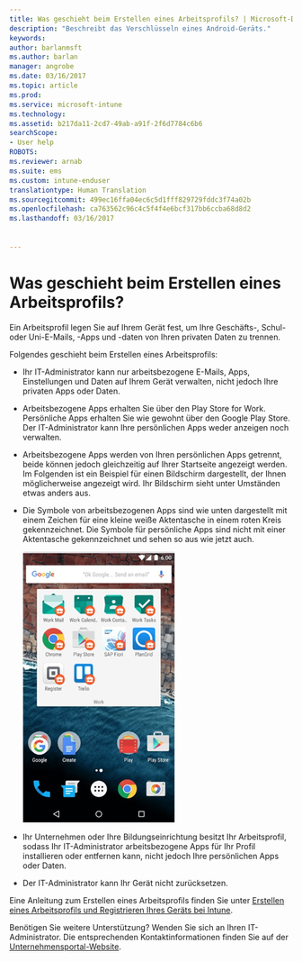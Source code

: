 ```yaml
---
title: Was geschieht beim Erstellen eines Arbeitsprofils? | Microsoft-Dokumentation
description: "Beschreibt das Verschlüsseln eines Android-Geräts."
keywords: 
author: barlanmsft
ms.author: barlan
manager: angrobe
ms.date: 03/16/2017
ms.topic: article
ms.prod: 
ms.service: microsoft-intune
ms.technology: 
ms.assetid: b217da11-2cd7-49ab-a91f-2f6d7784c6b6
searchScope:
- User help
ROBOTS: 
ms.reviewer: arnab
ms.suite: ems
ms.custom: intune-enduser
translationtype: Human Translation
ms.sourcegitcommit: 499ec16ffa04ec6c5d1fff829729fddc3f74a02b
ms.openlocfilehash: ca763562c96c4c5f4f4e6bcf317bb6ccba68d8d2
ms.lasthandoff: 03/16/2017


---
```



# <a name="what-happens-when-you-create-a-work-profile"></a>Was geschieht beim Erstellen eines Arbeitsprofils?

Ein Arbeitsprofil legen Sie auf Ihrem Gerät fest, um Ihre Geschäfts-, Schul- oder Uni-E-Mails, -Apps und -daten von Ihren privaten Daten zu trennen.

Folgendes geschieht beim Erstellen eines Arbeitsprofils:

- Ihr IT-Administrator kann nur arbeitsbezogene E-Mails, Apps, Einstellungen und Daten auf Ihrem Gerät verwalten, nicht jedoch Ihre privaten Apps oder Daten.

- Arbeitsbezogene Apps erhalten Sie über den Play Store for Work. Persönliche Apps erhalten Sie wie gewohnt über den Google Play Store. Der IT-Administrator kann Ihre persönlichen Apps weder anzeigen noch verwalten.

- Arbeitsbezogene Apps werden von Ihren persönlichen Apps getrennt, beide können jedoch gleichzeitig auf Ihrer Startseite angezeigt werden. Im Folgenden ist ein Beispiel für einen Bildschirm dargestellt, der Ihnen möglicherweise angezeigt wird. Ihr Bildschirm sieht unter Umständen etwas anders aus.

- Die Symbole von arbeitsbezogenen Apps sind wie unten dargestellt mit einem Zeichen für eine kleine weiße Aktentasche in einem roten Kreis gekennzeichnet. Die Symbole für persönliche Apps sind nicht mit einer Aktentasche gekennzeichnet und sehen so aus wie jetzt auch.

    ![Android Play Store for Work](./media/afw-google-play-store-for-work.png)

- Ihr Unternehmen oder Ihre Bildungseinrichtung besitzt Ihr Arbeitsprofil, sodass Ihr IT-Administrator arbeitsbezogene Apps für Ihr Profil installieren oder entfernen kann, nicht jedoch Ihre persönlichen Apps oder Daten.
- Der IT-Administrator kann Ihr Gerät nicht zurücksetzen.

Eine Anleitung zum Erstellen eines Arbeitsprofils finden Sie unter [Erstellen eines Arbeitsprofils und Registrieren Ihres Geräts bei Intune](create-a-work-profile-and-enroll-your-device-in-intune-android.md).

Benötigen Sie weitere Unterstützung? Wenden Sie sich an Ihren IT-Administrator. Die entsprechenden Kontaktinformationen finden Sie auf der [Unternehmensportal-Website](http://portal.manage.microsoft.com).

